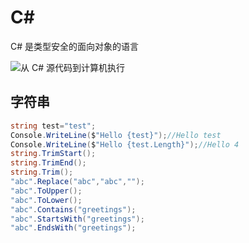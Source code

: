 # C#

C# 是类型安全的面向对象的语言

![从 C# 源代码到计算机执行](https://docs.microsoft.com/zh-cn/dotnet/csharp/getting-started/media/introduction-to-the-csharp-language-and-the-net-framework/net-architecture-relationships.png)

## 字符串

```csharp
string test="test";
Console.WriteLine($"Hello {test}");//Hello test
Console.WriteLine($"Hello {test.Length}");//Hello 4
string.TrimStart();
string.TrimEnd();
string.Trim();
"abc".Replace("abc","abc","");
"abc".ToUpper();
"abc".ToLower();
"abc".Contains("greetings");
"abc".StartsWith("greetings");
"abc".EndsWith("greetings");
```

